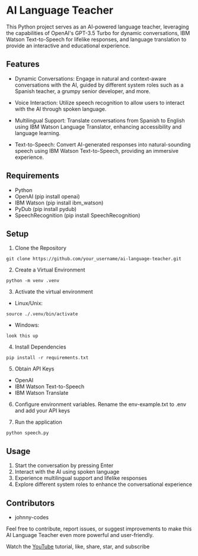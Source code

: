 # AI Language Teacher

This Python project serves as an AI-powered language teacher, leveraging the capabilities of OpenAI's GPT-3.5 Turbo for dynamic conversations, IBM Watson Text-to-Speech for lifelike responses, and language translation to provide an interactive and educational experience.

## Features

- Dynamic Conversations: Engage in natural and context-aware conversations with the AI, guided by different system roles such as a Spanish teacher, a grumpy senior developer, and more.

- Voice Interaction: Utilize speech recognition to allow users to interact with the AI through spoken language.

- Multilingual Support: Translate conversations from Spanish to English using IBM Watson Language Translator, enhancing accessibility and language learning.

- Text-to-Speech: Convert AI-generated responses into natural-sounding speech using IBM Watson Text-to-Speech, providing an immersive experience.

## Requirements

- Python
- OpenAI (pip install openai)
- IBM Watson (pip install ibm_watson)
- PyDub (pip install pydub)
- SpeechRecognition (pip install SpeechRecognition)

## Setup

1. Clone the Repository

```
git clone https://github.com/your_username/ai-language-teacher.git
```

2. Create a Virtual Environment

```
python -m venv .venv
```

3. Activate the virtual environment

- Linux/Unix:

```
source ./.venv/bin/activate
```

- Windows:

```
look this up
```

4. Install Dependencies

```
pip install -r requirements.txt
```

5. Obtain API Keys

- OpenAI
- IBM Watson Text-to-Speech
- IBM Watson Translate

6. Configure environment variables. Rename the env-example.txt to .env and add your API keys

7. Run the application

```
python speech.py
```

## Usage

1. Start the conversation by pressing Enter
2. Interact with the AI using spoken language
3. Experience multilingual support and lifelike responses
4. Explore different system roles to enhance the conversational experience

## Contributors

- johnny-codes

Feel free to contribute, report issues, or suggest improvements to make this AI Language Teacher even more powerful and user-friendly.

Watch the [YouTube](https://www.youtube.com/@johnny-codes) tutorial, like, share, star, and subscribe
